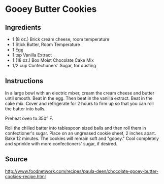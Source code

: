 # Gooey Butter Cookies

## Ingredients

- 1       (8 oz.) Brick cream cheese, room temperature
- 1       Stick Butter, Room Temperature
- 1       Egg
- 1 tsp   Vanilla Extract
- 1       (18 oz.) Box Moist Chocolate Cake Mix
- 1/2 cup Confectioners' Sugar, for dusting

## Instructions

In a large bowl with an electric mixer, cream the cream cheese and butter until smooth. Beat in the egg. Then beat in the vanilla extract. Beat in the cake mix. Cover and refrigerate for 2 hours to firm up so that you can roll the batter into balls.

Preheat oven to 350° F.

Roll the chilled batter into tablespoon sized balls and then roll them in confectioner's sugar. Place on an ungreased cookie sheet, 2 inches apart. Bake 12 minutes. The cookies will remain soft and "gooey." Cool completely and sprinkle with more confectioners' sugar, if desired.

## Source
  http://www.foodnetwork.com/recipes/paula-deen/chocolate-gooey-butter-cookies-recipe.html